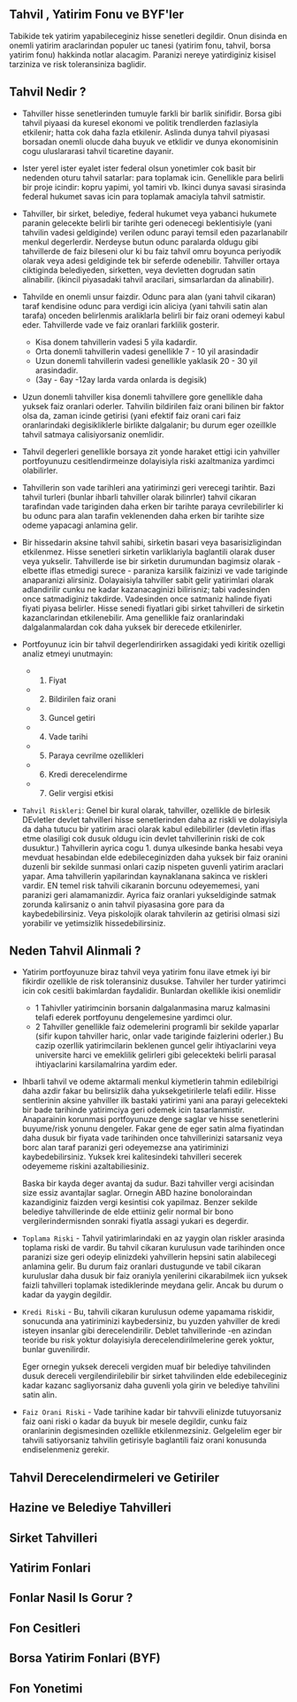 ## Tahvil , Yatirim Fonu ve BYF'ler

Tabikide tek yatirim yapabileceginiz hisse senetleri degildir. Onun disinda en onemli yatirim araclarindan populer uc tanesi (yatirim fonu, tahvil, borsa yatirim fonu) hakkinda notlar alacagim. Paranizi nereye yatirdiginiz kisisel tarziniza ve risk toleransiniza baglidir.

## Tahvil Nedir ?

- Tahviller hisse senetlerinden tumuyle farkli bir barlik sinifidir. Borsa gibi tahvil piyaasi da kuresel ekonomi ve politik trendlerden fazlasiyla etkilenir; hatta cok daha fazla etkilenir. Aslinda dunya tahvil piyasasi borsadan onemli olucde daha buyuk ve etklidir ve dunya ekonomisinin cogu uluslararasi tahvil ticaretine dayanir.

- Ister yerel ister eyalet ister federal olsun yonetimler cok basit bir nedenden oturu tahvil satarlar: para toplamak icin. Genellikle para belirli bir proje icindir: kopru yapimi, yol tamiri vb. Ikinci dunya savasi sirasinda federal hukumet savas icin para toplamak amaciyla tahvil satmistir.

- Tahviller, bir sirket, belediye, federal hukumet veya yabanci hukumete paranin gelecekte belirli bir tarihte geri odenecegi beklentisiyle (yani tahvilin vadesi geldiginde) verilen odunc parayi temsil eden pazarlanabilr menkul degerlerdir. Nerdeyse butun odunc paralarda oldugu gibi tahvillerde de faiz bileseni olur ki bu faiz tahvil omru boyunca periyodik olarak veya adesi geldiginde tek bir seferde odenebilir. Tahviller ortaya ciktiginda belediyeden, sirketten, veya devletten dogrudan satin alinabilir. (ikincil piyasadaki tahvil aracilari, simsarlardan da alinabilir).

- Tahvilde en onemli unsur faizdir. Odunc para alan (yani tahvil cikaran) taraf kendisine odunc para verdigi icin aliciya (yani tahvili satin alan tarafa) onceden belirlenmis araliklarla belirli bir faiz orani odemeyi kabul eder. Tahvillerde vade ve faiz oranlari farklilik gosterir.
    - Kisa donem tahvillerin vadesi 5 yila kadardir.
    - Orta donemli tahvillerin vadesi genellikle 7 - 10 yil arasindadir
    - Uzun donemli tahvillerin vadesi genellikle yaklasik 20 - 30 yil arasindadir.
    - (3ay - 6ay -12ay larda varda onlarda is degisik)
    
 - Uzun donemli tahviller kisa donemli tahvillere gore genellikle daha yuksek faiz oranlari oderler. Tahvilin bildirilen faiz orani bilinen bir faktor olsa da, zaman icinde getirisi (yani efektif faiz orani cari faiz oranlarindaki degisikliklerle birlikte dalgalanir; bu durum eger ozeillkle tahvil satmaya calisiyorsaniz onemlidir.
 
 - Tahvil degerleri genellikle borsaya zit yonde haraket ettigi icin yahviller portfoyunuzu cesitlendirmeinze dolayisiyla riski azaltmaniza yardimci olabilirler.
 
 - Tahvillerin son vade tarihleri ana yatiriminzi geri verecegi tarihtir. Bazi tahvil turleri (bunlar ihbarli tahviller olarak bilinrler) tahvil cikaran tarafindan vade tariginden daha erken bir tarihte paraya cevrilebilirler ki bu odunc para alan tarafin veklenenden daha erken bir tarihte size odeme yapacagi anlamina gelir.
 
 - Bir hissedarin aksine tahvil sahibi, sirketin basari veya basarisizligindan etkilenmez. Hisse senetleri sirketin varliklariyla baglantili olarak duser veya yukselir. Tahvillerde ise bir sirketin durumundan bagimsiz olarak  - elbette iflas etmedigi surece - paraniza karsilik faizinizi ve vade tariginde anaparanizi alirsiniz. Dolayaisiyla tahviller sabit gelir yatirimlari olarak adlandirilir cunku ne kadar kazanacaginizi bilirisniz; tabi vadesinden once satmadiginiz takdirde. Vadesinden once satmaniz halinde fiyati fiyati piyasa belirler. Hisse senedi fiyatlari gibi sirket tahvilleri de sirketin kazanclarindan etkilenebilir. Ama genellikle faiz oranlarindaki dalgalanmalardan cok daha yuksek bir derecede etkilenirler.
 
 - Portfoyunuz icin bir tahvil degerlendirirken assagidaki yedi kiritik ozelligi analiz etmeyi unutmayin:
    - 1. Fiyat
    - 2. Bildirilen faiz orani
    - 3. Guncel getiri
    - 4. Vade tarihi
    - 5. Paraya cevrilme ozellikleri
    - 6. Kredi derecelendirme
    - 7. Gelir vergisi etkisi
    
 - `Tahvil Riskleri`: Genel bir kural olarak, tahviller, ozellikle de birlesik DEvletler devlet tahvilleri hisse senetlerinden daha az riskli ve dolayisiyla da daha tutucu bir yatirim araci olarak kabul edilebilirler (devletin iflas etme olasiligi cok dusuk oldugu icin devlet tahvillerinin riski de cok dusuktur.) Tahvillerin ayrica cogu 1. dunya ulkesinde banka hesabi veya mevduat hesabindan elde edebileceginizden daha yuksek bir faiz oranini duzenli bir sekilde sunmasi onlari cazip nispeten guvenli yatirim araclari yapar. Ama tahvillerin yapilarindan kaynaklanana sakinca ve riskleri vardir. EN temel risk tahvili cikaranin borcunu odeyememesi, yani paranizi geri alamamanizdir. Ayrica faiz oranlari yukseldiginde satmak zorunda kalirsaniz o anin tahvil piyasasina gore para da kaybedebilirsiniz. Veya piskolojik olarak tahvilerin az getirisi olmasi sizi yorabilir ve yetimsizlik hissedebilirsiniz.
 
 ## Neden Tahvil Alinmali ?
 
 - Yatirim portfoyunuze biraz tahvil veya yatirim fonu ilave etmek iyi bir fikirdir ozellikle de risk toleransiniz dusukse. Tahviler her turder yatirimci icin cok cesitli bakimlardan faydalidir. Bunlardan okellikle ikisi onemlidir
    - 1 Tahivller yatirimcinin borsanin dalgalanmasina maruz kalmasini telafi ederek portfoyunu dengelemesine yardimci olur. 
    - 2 Tahviller genellikle faiz odemelerini programli bir sekilde yaparlar (sifir kupon tahviller haric, onlar vade tariginde faizlerini oderler.) Bu cazip ozerllik yatirimcilarin beklenen guncel gelir ihtiyaclarini veya universite harci ve emeklilik gelirleri gibi gelecekteki belirli parasal ihtiyaclarini karsilamalrina yardim eder. 
    
 - Ihbarli tahvil ve odeme aktarmali menkul kiymetlerin tahmin edilebilrigi daha azdir fakar bu belirsizlik daha yuksekgetirilerle telafi edilir. Hisse sentlerinin aksine yahviller ilk bastaki yatirimi yani ana parayi gelecekteki bir bade tarihinde yatirimciya geri odemek icin tasarlanmistir. Anaparainin korunmasi portfoyunuze denge saglar ve hisse senetlerini buyume/risk yonunu dengeler. Fakar gene de eger satin alma fiyatindan daha dusuk bir fiyata vade tarihinden once tahvillerinizi satarsaniz veya borc alan taraf paranizi geri odeyemezse ana yatiriminizi kaybedebilirsiniz. Yuksek krei kalitesindeki tahvilleri secerek odeyememe riskini azaltabiliesiniz. 
    
    Baska bir kayda deger avantaj da sudur. Bazi tahviller vergi acisindan size essiz avantajlar saglar. Ornegin ABD hazine bonoloraindan kazandiginiz faizden vergi kesintisi cok yapilmaz. Benzer sekilde belediye tahvillerinde de elde ettiiniz gelir normal bir bono vergilerindermisnden sonraki fiyatla assagi yukari es degerdir.
    
 - `Toplama Riski` - Tahvil yatirimlarindaki en az yaygin olan riskler arasinda toplama riski de vardir. Bu tahvil cikaran kurulusun vade tarihinden once paranizi size geri odeyip elinizdeki yahvillerin hepsini satin alabilecegi anlamina gelir. Bu durum faiz oranlari dustugunde ve tabil cikaran kuruluslar daha dusuk bir faiz oraniyla yenilerini cikarabilmek iicn yuksek faizli tahvilleri toplamak istediklerinde meydana gelir. Ancak bu durum o kadar da yaygin degildir. 
 
 - `Kredi Riski` - Bu, tahvili cikaran kurulusun odeme yapamama riskidir, sonucunda ana yatiriminizi kaybedersiniz, bu yuzden yahviller de kredi isteyen insanlar gibi derecelendirilir. Deblet tahvillerinde -en azindan teoride bu risk yoktur dolayisiyla derecelendirilmelerine gerek yoktur, bunlar guvenilirdir. 
 
    Eger ornegin yuksek dereceli vergiden muaf bir belediye tahvilinden dusuk dereceli vergilendirilebilir bir sirket tahvilinden elde edebileceginiz kadar kazanc sagliyorsaniz daha guvenli yola girin  ve belediye tahvilini satin alin. 
    
 - `Faiz Orani Riski` - Vade tarihine kadar bir tahvvili elinizde tutuyorsaniz faiz oani riski o kadar da buyuk bir mesele degildir, cunku faiz oranlarinin degismesinden ozellikle etkilenmezsiniz. Gelgelelim eger bir tahvili satiyorsaniz tahvilin getirisyle baglantili faiz orani konusunda endiselenmeniz gerekir. 
 
 ## Tahvil Derecelendirmeleri ve Getiriler
 
 ## Hazine ve Belediye Tahvilleri
 
 ## Sirket Tahvilleri
 
 ## Yatirim Fonlari
 
 ## Fonlar Nasil Is Gorur ?
 
 ## Fon Cesitleri
 
 ## Borsa Yatirim Fonlari (BYF)
 
 ## Fon Yonetimi
 
    
